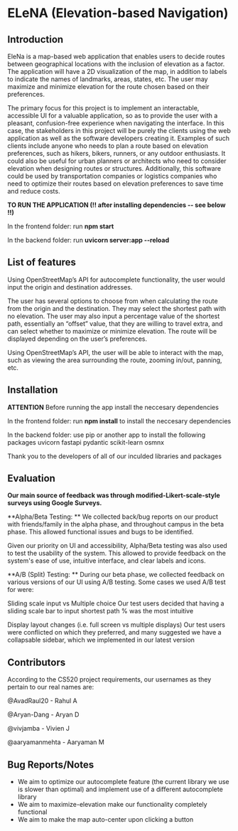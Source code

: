 # ELeNA (Elevation-based Navigation)

## Introduction
EleNa is a map-based web application that enables users to decide routes between geographical locations with the inclusion of elevation as a factor. The application will have a 2D visualization of the map, in addition to labels to indicate the names of landmarks, areas, states, etc. The user may maximize and minimize elevation for the route chosen based on their preferences. 

The primary focus for this project is to implement an interactable, accessible UI for a valuable application, so as to provide the user with a pleasant, confusion-free experience when navigating the interface. In this case, the stakeholders in this project will be purely the clients using the web application as well as the software developers creating it. Examples of such clients include anyone who needs to plan a route based on elevation preferences, such as hikers, bikers, runners, or any outdoor enthusiasts. It could also be useful for urban planners or architects who need to consider elevation when designing routes or structures. Additionally, this software could be used by transportation companies or logistics companies who need to optimize their routes based on elevation preferences to save time and reduce costs.

**TO RUN THE APPLICATION (!! after installing dependencies -- see below !!)**

In the frontend folder: run **npm start** 

In the backend folder: run **uvicorn server:app --reload** 

## List of features

Using OpenStreetMap’s API for autocomplete functionality, the user would input the origin and destination addresses.

The user has several options to choose from when calculating the route from the origin and the destination. They may select the shortest path with no elevation. The user may also input a percentage value of the shortest path, essentially an “offset” value, that they are willing to travel extra, and can select whether to maximize or minimize elevation. The route will be displayed depending on the user’s preferences.

Using OpenStreetMap’s API, the user will be able to interact with the map, such as viewing the area surrounding the route, zooming in/out, panning, etc. 


## Installation
**ATTENTION** Before running the app install the neccesary dependencies

In the frontend folder: run **npm install** to install the neccesary dependencies

In the backend folder: use pip or another app to install the following packages
  uvicorn 
  fastapi 
  pydantic
  scikit-learn
  osmnx 

Thank you to the developers of all of our inculded libraries and packages

## Evaluation 
**Our main source of feedback was through modified-Likert-scale-style surveys using Google Surveys.**

**Alpha/Beta Testing: **
We collected back/bug reports on our product with friends/family in the alpha phase, and throughout campus in the beta phase. This allowed functional issues and bugs to be identified. 

Given our priority on UI and accessibility, Alpha/Beta testing was also used to test the usability of the system. This allowed to provide feedback on the system's ease of use, intuitive interface, and clear labels and icons. 

**A/B (Split) Testing: **
During our beta phase, we collected feedback on various versions of our UI using A/B testing. Some cases we used A/B test for were:

Sliding scale input vs Multiple choice
Our test users decided that having a sliding scale bar to input shortest path %  was the most intuitive

Display layout changes (i.e. full screen vs multiple displays) 
Our test users were conflicted on which they preferred, and many suggested we have a collapsable 
sidebar, which we implemented in our latest version	

## Contributors

According to the CS520 project requirements, our usernames as they pertain to our real names are:

@AvadRaul20 - Rahul A

@Aryan-Dang - Aryan D

@vivjamba - Vivien J

@aaryamanmehta - Aaryaman M

## Bug Reports/Notes

- We aim to optimize our autocomplete feature (the current library we use is slower than optimal) and implement use of a different autocomplete library
- We aim to maximize-elevation make our functionality completely functional
- We aim to make the map auto-center upon clicking a button
